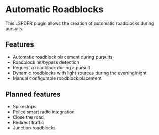 # Automatic Roadblocks

This LSPDFR plugin allows the creation of automatic roadblocks during pursuits.

## Features

- Automatic roadblock placement during pursuits
- Roadblock hit/bypass detection
- Request a roadblock during a pursuit
- Dynamic roadblocks with light sources during the evening/night
- Manual configurable roadblock placement 

## Planned features

- Spikestrips
- Police smart radio integration
- Close the road
- Redirect traffic
- Junction roadblocks